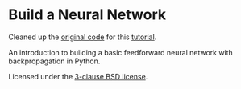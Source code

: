 # Build a Neural Network

Cleaned up the [original code] for this [tutorial].

An introduction to building a basic feedforward neural network with backpropagation in Python.

[tutorial]: https://enlight.nyc/projects/neural-network
[original code]: https://github.com/TryEnlight/tryenlight.github.io/blob/master/demo/machine-learning/NeuralNetwork/NeuralNetwork.py

Licensed under the [3-clause BSD license](LICENSE.txt).
